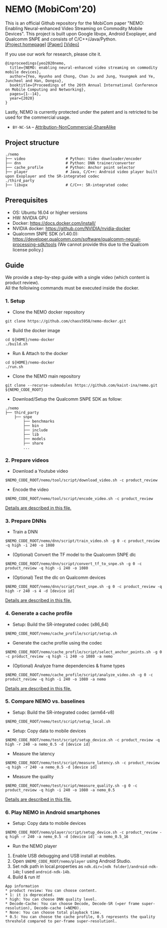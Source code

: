 # NEMO (MobiCom'20)

This is an official Github repository for the MobiCom paper "NEMO: Enabling Neural-enhanced Video Streaming on Commodity Mobile Devices". This project is built upon Google libvpx, Android Exoplayer, and Qualcomm SNPE and consists of C/C++/Java/Python.   
[[Project homepage]](http://ina.kaist.ac.kr/~nemo/) [[Paper]](https://dl.acm.org/doi/10.1145/3372224.3419185) [[Video]](https://www.youtube.com/watch?v=GPHlAUYCk18&ab_channel=ACMSIGMOBILEONLINE)

If you use our work for research, please cite it.
```
@inproceedings{yeo2020nemo,
  title={NEMO: enabling neural-enhanced video streaming on commodity mobile devices},
  author={Yeo, Hyunho and Chong, Chan Ju and Jung, Youngmok and Ye, Juncheol and Han, Dongsu},
  booktitle={Proceedings of the 26th Annual International Conference on Mobile Computing and Networking},
  pages={1--14},
  year={2020}
}
```
Lastly, NEMO is currently protected under the patent and is retricted to be used for the commercial usage.  
* `BY-NC-SA` – [Attribution-NonCommercial-ShareAlike](https://github.com/idleberg/Creative-Commons-Markdown/blob/master/4.0/by-nc-sa.markdown)

## Project structure
```
./nemo
├── video                  # Python: Video downloader/encoder
├── dnn                    # Python: DNN trainer/converter
├── cache_profile          # Python: Anchor point selector
├── player                 # Java, C/C++: Android video player built upon Exoplayer and the SR-integrated codec
./third_party
├── libvpx                 # C/C++: SR-integrated codec
```

## Prerequisites

* OS: Ubuntu 16.04 or higher versions
* HW: NVIDIA GPU
* Docker: https://docs.docker.com/install/
* NVIDIA docker: https://github.com/NVIDIA/nvidia-docker
* Qualcomm SNPE SDK (v1.40.0): https://developer.qualcomm.com/software/qualcomm-neural-processing-sdk/tools 
  (We cannot provide this due to the Qualcom license policy.)

## Guide
We provide a step-by-step guide with a single video (which content is product review).  
All the folloiwing commands must be executed inside the docker. 

### 1. Setup
* Clone the NEMO docker repository
```
git clone https://github.com/chaos5958/nemo-docker.git
```
* Build the docker image 
```
cd ${HOME}/nemo-docker
./build.sh
```
* Run & Attach to the docker
```
cd ${HOME}/nemo-docker
./run.sh
```
* Clone the NEMO main repository
```
git clone --recurse-submodules https://github.com/kaist-ina/nemo.git ${NEMO_CODE_ROOT}
```
* Download/Setup the Qualcomm SNPE SDK as follow:
```
./nemo
├── third_party
    ├── snpe
        ├── benchmarks
        ├── bin
        ├── include
        ├── lib
        ├── models
        ├── share
        ...
```

### 2. Prepare videos

* Download a Youtube video
```
$NEMO_CODE_ROOT/nemo/tool/script/download_video.sh -c product_review
```

* Encode the video 
```
$NEMO_CODE_ROOT/nemo/tool/script/encode_video.sh -c product_review
```
[Details are described in this file.](nemo/tool/README.md)

### 3. Prepare DNNs

* Train a DNN
```
$NEMO_CODE_ROOT/nemo/dnn/script/train_video.sh -g 0 -c product_review -q high -i 240 -o 1080
```

* (Optional) Convert the TF model to the Qualcomm SNPE dlc
```
$NEMO_CODE_ROOT/nemo/dnn/script/convert_tf_to_snpe.sh -g 0 -c product_review -q high -i 240 -o 1080
```

* (Optional) Test the dlc on Qualcomm devices
```
$NEMO_CODE_ROOT/nemo/dnn/script/test_snpe.sh -g 0 -c product_review -q high -r 240 -s 4 -d [device id]
```
[Details are described in this file.](nemo/dnn/README.md)

### 4. Generate a cache profile 

* Setup: Build the SR-integrated codec (x86_64)
```
$NEMO_CODE_ROOT/nemo/cache_profile/script/setup.sh
```

* Generate the cache profile using the codec
```
$NEMO_CODE_ROOT/nemo/cache_profile/script/select_anchor_points.sh -g 0 -c product_review -q high -i 240 -o 1080 -a nemo
```

* (Optional) Analyze frame dependencies & frame types
```
$NEMO_CODE_ROOT/nemo/cache_profile/script/analyze_video.sh -g 0 -c product_review -q high -i 240 -o 1080 -a nemo
```
[Details are described in this file.](nemo/cache_profile/README.md)

### 5. Compare NEMO vs. baselines
* Setup: Build the SR-integrated codec (arm64-v8)
```
$NEMO_CODE_ROOT/nemo/test/script/setup_local.sh 
```
* Setup: Copy data to mobile devices 
```
$NEMO_CODE_ROOT/nemo/test/script/setup_device.sh -c product_review -q high -r 240 -a nemo_0.5 -d [device id]
```
* Measure the latency
```
$NEMO_CODE_ROOT/nemo/test/script/measure_latency.sh -c product_review -q high -r 240 -a nemo_0.5 -d [device id]
```
* Measure the quality
```
$NEMO_CODE_ROOT/nemo/test/script/measure_quality.sh -g 0 -c product_review -q high -i 240 -o 1080 -a nemo_0.5 
```
[Details are described in this file.](nemo/test/README.md)

### 6. Play NEMO in Android smartphones 
* Setup: Copy data to mobile devices
```
$NEMO_CODE_ROOT/nemo/player/script/setup_device.sh -c product_review -q high -r 240 -a nemo_0.5 -d [device id] -a nemo_0.5_16
```
* Run the NEMO player
1. Enable USB debugging and USB install at mobiles.
2. Open `$NEMO_CODE_ROOT/nemo/player` using Android Studio.
3. Set ndk path in local.properties as `ndk.dir=[ndk folder]/android-ndk-14b`; I used `android-ndk-14b`.
4. Build & run it!
```
App information
* product review: You can choose content.
* 1: it is deprecated.
* high: You can choose DNN quality level.
* Decode-Cache: You can choose Decode, Decode-SR (=per frame super-resolution), Decode-cache (=NEMO).
* None: You can choose total playback time.
* 0.5: You can choose the cache profile, 0.5 represents the quality threshold compared to per-frame super-resolutionl.
```

